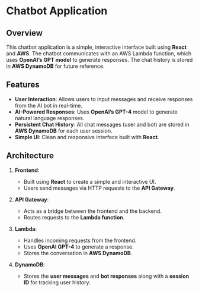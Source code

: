 # Chatbot Application

## Overview
This chatbot application is a simple, interactive interface built using **React** and **AWS**. The chatbot communicates with an AWS Lambda function, which uses **OpenAI’s GPT model** to generate responses. The chat history is stored in **AWS DynamoDB** for future reference.

## Features
- **User Interaction**: Allows users to input messages and receive responses from the AI bot in real-time.
- **AI-Powered Responses**: Uses **OpenAI’s GPT-4** model to generate natural language responses.
- **Persistent Chat History**: All chat messages (user and bot) are stored in **AWS DynamoDB** for each user session.
- **Simple UI**: Clean and responsive interface built with **React**.

## Architecture
1. **Frontend**: 
   - Built using **React** to create a simple and interactive UI.
   - Users send messages via HTTP requests to the **API Gateway**.

2. **API Gateway**:
   - Acts as a bridge between the frontend and the backend.
   - Routes requests to the **Lambda function**.

3. **Lambda**:
   - Handles incoming requests from the frontend.
   - Uses **OpenAI GPT-4** to generate a response.
   - Stores the conversation in **AWS DynamoDB**.

4. **DynamoDB**:
   - Stores the **user messages** and **bot responses** along with a **session ID** for tracking user history.
